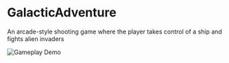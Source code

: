 # GalacticAdventure
An arcade-style shooting game where the player takes control of a ship and fights alien invaders


![Gameplay Demo]()
